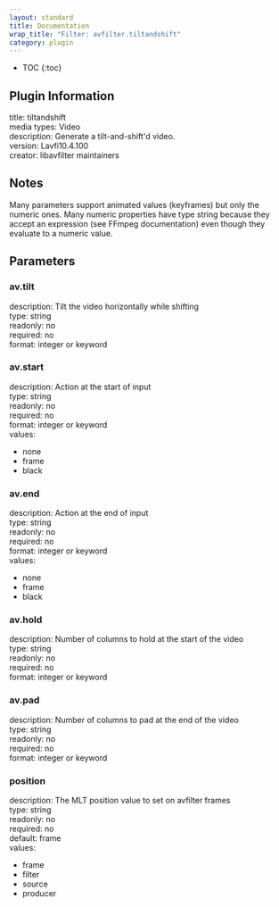 ```yaml
---
layout: standard
title: Documentation
wrap_title: "Filter: avfilter.tiltandshift"
category: plugin
---
```

* TOC
{:toc}

## Plugin Information

title: tiltandshift  
media types:
Video  
description: Generate a tilt-and-shift&#39;d video.  
version: Lavfi10.4.100  
creator: libavfilter maintainers  

## Notes

Many parameters support animated values (keyframes) but only the numeric ones. Many numeric properties have type string because they accept an expression (see FFmpeg documentation) even though they evaluate to a numeric value.

## Parameters

### av.tilt

  
description:
Tilt the video horizontally while shifting  
type: string  
readonly: no  
required: no  
format: integer or keyword  

### av.start

  
description:
Action at the start of input  
type: string  
readonly: no  
required: no  
format: integer or keyword  
values:  

* none
* frame
* black

### av.end

  
description:
Action at the end of input  
type: string  
readonly: no  
required: no  
format: integer or keyword  
values:  

* none
* frame
* black

### av.hold

  
description:
Number of columns to hold at the start of the video  
type: string  
readonly: no  
required: no  
format: integer or keyword  

### av.pad

  
description:
Number of columns to pad at the end of the video  
type: string  
readonly: no  
required: no  
format: integer or keyword  

### position

  
description:
The MLT position value to set on avfilter frames  
type: string  
readonly: no  
required: no  
default: frame  
values:  

* frame
* filter
* source
* producer

